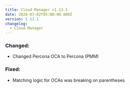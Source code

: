 ```yaml
---
title: Cloud Manager v1.13.1
date: 2020-07-02T05:00:00.000Z
version: 1.13.1
changelog:
  - Cloud Manager
---
```


### Changed:

- Changed Percona OCA to Percona (PMM)

### Fixed:

- Matching logic for OCAs was breaking on parentheses
